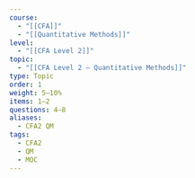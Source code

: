 ```yaml
---
course:
  - "[[CFA]]"
  - "[[Quantitative Methods]]"
level:
  - "[[CFA Level 2]]"
topic:
  - "[[CFA Level 2 — Quantitative Methods]]"
type: Topic
order: 1
weight: 5–10%
items: 1–2
questions: 4–8
aliases:
  - CFA2 QM
tags:
  - CFA2
  - QM
  - MOC
---
```

